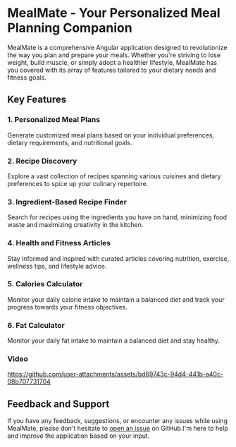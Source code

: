 # MealMate - Your Personalized Meal Planning Companion

MealMate is a comprehensive Angular application designed to revolutionize the way you plan and prepare your meals. Whether you're striving to lose weight, build muscle, or simply adopt a healthier lifestyle, MealMate has you covered with its array of features tailored to your dietary needs and fitness goals.

## Key Features

### 1. Personalized Meal Plans
Generate customized meal plans based on your individual preferences, dietary requirements, and nutritional goals.

### 2. Recipe Discovery
Explore a vast collection of recipes spanning various cuisines and dietary preferences to spice up your culinary repertoire.

### 3. Ingredient-Based Recipe Finder
Search for recipes using the ingredients you have on hand, minimizing food waste and maximizing creativity in the kitchen.

### 4. Health and Fitness Articles
Stay informed and inspired with curated articles covering nutrition, exercise, wellness tips, and lifestyle advice.

### 5. Calories Calculator
Monitor your daily calorie intake to maintain a balanced diet and track your progress towards your fitness objectives.

### 6. Fat Calculator
Monitor your daily fat intake to maintain a balanced diet and stay healthy.

### Video 
https://github.com/user-attachments/assets/bd69743c-94d4-441b-a40c-08b707731704

## Feedback and Support

If you have any feedback, suggestions, or encounter any issues while using MealMate, please don't hesitate to [open an issue](https://github.com/meal-mate/meal-mate/issues) on GitHub.I'm here to help and improve the application based on your input.

